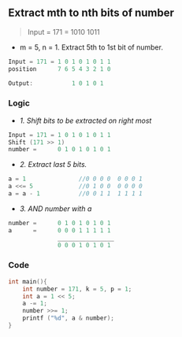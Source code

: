 ## Extract mth to nth bits of number
> Input = 171 = 1010 1011
- m = 5, n = 1. Extract 5th to 1st bit of number.

```c
Input = 171 = 1 0 1 0 1 0 1 1
position      7 6 5 4 3 2 1 0

Output:           1 0 1 0 1
```

### Logic
- *1. Shift bits to be extracted on right most*
```c
Input = 171 = 1 0 1 0 1 0 1 1
Shift (171 >> 1)
number =      0 1 0 1 0 1 0 1 
```
- *2. Extract last 5 bits.*
```c
a = 1               //0 0 0 0  0 0 0 1
a <<= 5             //0 1 0 0  0 0 0 0
a = a - 1           //0 0 1 1  1 1 1 1
```
- *3. AND number with a*
```c
number =      0 1 0 1 0 1 0 1 
a      =      0 0 0 1 1 1 1 1
              ________________
              0 0 0 1 0 1 0 1
```
### Code
```c
int main(){
    int number = 171, k = 5, p = 1;
    int a = 1 << 5;
    a -= 1;
    number >>= 1;
    printf ("%d", a & number);
}    
```
